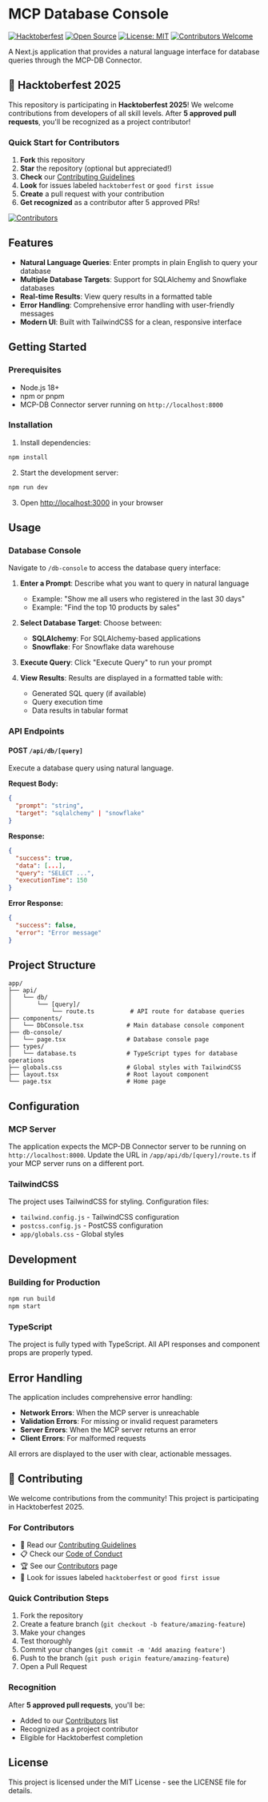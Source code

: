 # MCP Database Console

[![Hacktoberfest](https://img.shields.io/badge/Hacktoberfest-2025-orange?style=for-the-badge&logo=hacktoberfest)](https://hacktoberfest.com/)
[![Open Source](https://img.shields.io/badge/Open%20Source-Yes-green?style=for-the-badge&logo=github)](https://github.com/your-username/mcp-for-database)
[![License: MIT](https://img.shields.io/badge/License-MIT-yellow.svg?style=for-the-badge)](https://opensource.org/licenses/MIT)
[![Contributors Welcome](https://img.shields.io/badge/Contributors-Welcome-blue?style=for-the-badge)](CONTRIBUTING.md)

A Next.js application that provides a natural language interface for database queries through the MCP-DB Connector.

## 🎉 Hacktoberfest 2025

This repository is participating in **Hacktoberfest 2025**! We welcome contributions from developers of all skill levels. After **5 approved pull requests**, you'll be recognized as a project contributor!

### Quick Start for Contributors
1. **Fork** this repository
2. **Star** the repository (optional but appreciated!)
3. **Check** our [Contributing Guidelines](CONTRIBUTING.md)
4. **Look** for issues labeled `hacktoberfest` or `good first issue`
5. **Create** a pull request with your contribution
6. **Get recognized** as a contributor after 5 approved PRs!

[![Contributors](https://img.shields.io/github/contributors/your-username/mcp-for-database?style=for-the-badge)](CONTRIBUTORS.md)

## Features

- **Natural Language Queries**: Enter prompts in plain English to query your database
- **Multiple Database Targets**: Support for SQLAlchemy and Snowflake databases
- **Real-time Results**: View query results in a formatted table
- **Error Handling**: Comprehensive error handling with user-friendly messages
- **Modern UI**: Built with TailwindCSS for a clean, responsive interface

## Getting Started

### Prerequisites

- Node.js 18+ 
- npm or pnpm
- MCP-DB Connector server running on `http://localhost:8000`

### Installation

1. Install dependencies:
```bash
npm install
```

2. Start the development server:
```bash
npm run dev
```

3. Open [http://localhost:3000](http://localhost:3000) in your browser

## Usage

### Database Console

Navigate to `/db-console` to access the database query interface:

1. **Enter a Prompt**: Describe what you want to query in natural language
   - Example: "Show me all users who registered in the last 30 days"
   - Example: "Find the top 10 products by sales"

2. **Select Database Target**: Choose between:
   - **SQLAlchemy**: For SQLAlchemy-based applications
   - **Snowflake**: For Snowflake data warehouse

3. **Execute Query**: Click "Execute Query" to run your prompt

4. **View Results**: Results are displayed in a formatted table with:
   - Generated SQL query (if available)
   - Query execution time
   - Data results in tabular format

### API Endpoints

#### POST `/api/db/[query]`

Execute a database query using natural language.

**Request Body:**
```json
{
  "prompt": "string",
  "target": "sqlalchemy" | "snowflake"
}
```

**Response:**
```json
{
  "success": true,
  "data": [...],
  "query": "SELECT ...",
  "executionTime": 150
}
```

**Error Response:**
```json
{
  "success": false,
  "error": "Error message"
}
```

## Project Structure

```
app/
├── api/
│   └── db/
│       └── [query]/
│           └── route.ts          # API route for database queries
├── components/
│   └── DbConsole.tsx            # Main database console component
├── db-console/
│   └── page.tsx                 # Database console page
├── types/
│   └── database.ts              # TypeScript types for database operations
├── globals.css                  # Global styles with TailwindCSS
├── layout.tsx                   # Root layout component
└── page.tsx                     # Home page
```

## Configuration

### MCP Server

The application expects the MCP-DB Connector server to be running on `http://localhost:8000`. Update the URL in `/app/api/db/[query]/route.ts` if your MCP server runs on a different port.

### TailwindCSS

The project uses TailwindCSS for styling. Configuration files:
- `tailwind.config.js` - TailwindCSS configuration
- `postcss.config.js` - PostCSS configuration
- `app/globals.css` - Global styles

## Development

### Building for Production

```bash
npm run build
npm start
```

### TypeScript

The project is fully typed with TypeScript. All API responses and component props are properly typed.

## Error Handling

The application includes comprehensive error handling:

- **Network Errors**: When the MCP server is unreachable
- **Validation Errors**: For missing or invalid request parameters
- **Server Errors**: When the MCP server returns an error
- **Client Errors**: For malformed requests

All errors are displayed to the user with clear, actionable messages.

## 🤝 Contributing

We welcome contributions from the community! This project is participating in Hacktoberfest 2025.

### For Contributors
- 📖 Read our [Contributing Guidelines](CONTRIBUTING.md)
- 📋 Check our [Code of Conduct](CODE_OF_CONDUCT.md)
- 🏆 See our [Contributors](CONTRIBUTORS.md) page
- 🎯 Look for issues labeled `hacktoberfest` or `good first issue`

### Quick Contribution Steps
1. Fork the repository
2. Create a feature branch (`git checkout -b feature/amazing-feature`)
3. Make your changes
4. Test thoroughly
5. Commit your changes (`git commit -m 'Add amazing feature'`)
6. Push to the branch (`git push origin feature/amazing-feature`)
7. Open a Pull Request

### Recognition
After **5 approved pull requests**, you'll be:
- Added to our [Contributors](CONTRIBUTORS.md) list
- Recognized as a project contributor
- Eligible for Hacktoberfest completion

## License

This project is licensed under the MIT License - see the LICENSE file for details.